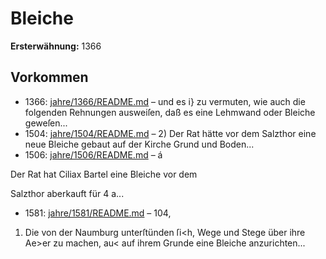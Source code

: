 # Bleiche

**Ersterwähnung:** 1366

## Vorkommen
- 1366: [jahre/1366/README.md](../jahre/1366/README.md) – und es i} zu vermuten, wie auch die folgenden Rehnungen
ausweiſen, daß es eine Lehmwand oder Bleiche geweſen...
- 1504: [jahre/1504/README.md](../jahre/1504/README.md) – 2) Der Rat hätte vor dem Salzthor eine neue Bleiche
gebaut auf der Kirche Grund und Boden...
- 1506: [jahre/1506/README.md](../jahre/1506/README.md) – á

Der Rat hat Ciliax Bartel eine Bleiche vor dem

Salzthor aberkauft für 4 a...
- 1581: [jahre/1581/README.md](../jahre/1581/README.md) – 104,

1) Die von der Naumburg unterſtünden ſi<h, Wege
und Stege über ihre Ae>er zu machen, au< auf ihrem
Grunde eine Bleiche anzurichten...
